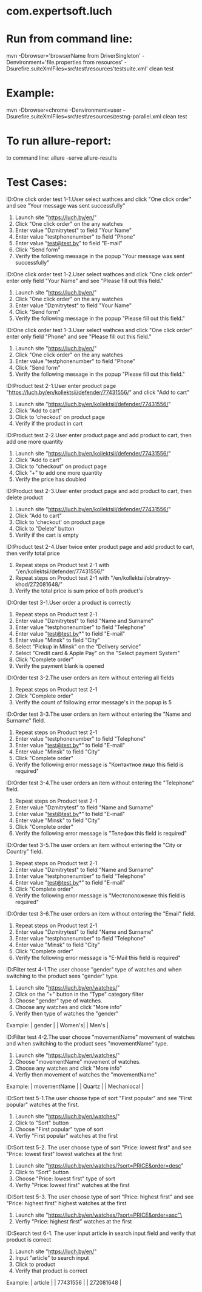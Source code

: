 # com.expertsoft.luch

# Run from command line:
mvn -Dbrowser='browserName from DriverSingleton' -Denvironment='file.properties from resources' -Dsurefire.suiteXmlFiles=src\test\resources\'testsuite.xml' clean test

# Example:
mvn -Dbrowser=chrome -Denvironment=user -Dsurefire.suiteXmlFiles=src\test\resources\testng-parallel.xml clean test

# To run allure-report:
to command line: allure -serve allure-results

# Test Cases:

ID:One click order test 1-1.User select wathces and click "One click order" and see "Your message was sent successfully"

1. Launch site "https://luch.by/en/"
2. Click "One click order" on the any watches
3. Enter value "Dzmitrytest" to field "Your Name"
4. Enter value "testphonenumber" to field "Phone"
5. Enter value "test@test.by" to field "E-mail"
6. Click "Send form"
7. Verify the following message in the popup "Your message was sent successfully"

ID:One click order test 1-2.User select wathces and click "One click order" enter only field "Your Name" and see "Please fill out this field."

1. Launch site "https://luch.by/en/"
2. Click "One click order" on the any watches
3. Enter value "Dzmitrytest" to field "Your Name"
4. Click "Send form"
5. Verify the following message in the popup "Please fill out this field."

ID:One click order test 1-3.User select wathces and click "One click order" enter only field "Phone" and see "Please fill out this field."

1. Launch site "https://luch.by/en/"
2. Click "One click order" on the any watches
3. Enter value "testphonenumber" to field "Phone"
4. Click "Send form"
5. Verify the following message in the popup "Please fill out this field."

ID:Product test 2-1.User enter product page "https://luch.by/en/kollektsii/defender/77431556/" and click "Add to cart"

1. Launch site "https://luch.by/en/kollektsii/defender/77431556/"
2. Click "Add to cart"
3. Click to 'checkout' on product page
4. Verify if the product in cart

ID:Product test 2-2.User enter product page and add product to cart, then add one more quantity 
1. Launch site "https://luch.by/en/kollektsii/defender/77431556/"
2. Click "Add to cart"
3. Click to "checkout" on product page
4. Click "+" to add one more quantity
5. Verify the price has doubled

ID:Product test 2-3.User enter product page and add product to cart, then delete product

1. Launch site "https://luch.by/en/kollektsii/defender/77431556/"
2. Click "Add to cart"
3. Click to 'checkout' on product page
4. Click to "Delete" button
5. Verify if the cart is empty

ID:Product test 2-4.User twice enter product page and add product to cart, then verify total price
1. Repeat steps on Product test 2-1 with "/en/kollektsii/defender/77431556/"
2. Repeat steps on Product test 2-1 with "/en/kollektsii/obratnyy-khod/272081648/"
3. Verify the total price is sum price of both product's

ID:Order test 3-1.User order a product is correctly

1. Repeat steps on Product test 2-1
2. Enter value "Dzmitrytest" to field "Name and Surname"
3. Enter value "testphonenumber" to field "Telephone"
4. Enter value "test@test.by*" to field "E-mail"
5. Enter value "Minsk" to field "City"
6. Select "Pickup in Minsk" on the "Delivery service"
7. Select "Credit card & Apple Pay" on the "Select payment System"
8. Click "Complete order"
9. Verify the payment blank is opened

ID:Order test 3-2.The user orders an item without entering all fields
1. Repeat steps on Product test 2-1
2. Click "Complete order"
3. Verify the count of following error message's in the popup is 5

ID:Order test 3-3.The user orders an item without entering the "Name and Surname" field.
1. Repeat steps on Product test 2-1
2. Enter value "testphonenumber" to field "Telephone"
3. Enter value "test@test.by*" to field "E-mail"
4. Enter value "Minsk" to field "City"
5. Click "Complete order"
6. Verify the following error message is "Контактное лицо this field is required"

ID:Order test 3-4.The user orders an item without entering the "Telephone" field.
1. Repeat steps on Product test 2-1
2. Enter value "Dzmitrytest" to field "Name and Surname"
3. Enter value "test@test.by*" to field "E-mail"
4. Enter value "Minsk" to field "City"
5. Click "Complete order"
6. Verify the following error message is "Телефон this field is required"

ID:Order test 3-5.The user orders an item without entering the "City or Country" field.
1. Repeat steps on Product test 2-1
2. Enter value "Dzmitrytest" to field "Name and Surname"
3. Enter value "testphonenumber" to field "Telephone"
4. Enter value "test@test.by*" to field "E-mail"
5. Click "Complete order"
6. Verify the following error message is "Местоположение this field is required"

ID:Order test 3-6.The user orders an item without entering the "Email" field.
1. Repeat steps on Product test 2-1
2. Enter value "Dzmitrytest" to field "Name and Surname"
3. Enter value "testphonenumber" to field "Telephone"
4. Enter value "Minsk" to field "City"
5. Click "Complete order"
6. Verify the following error message is "E-Mail this field is required"

ID:Filter test 4-1.The user choose "gender" type of watches and when switching to the product sees "gender" type.
1. Launch site "https://luch.by/en/watches/"
2. Click on the "+" button in the "Type" category filter
3. Choose "gender" type of watches.
4. Choose any watches and click "More info"
5. Verify then type of watches the "gender"

 Example: 
    | gender |
    | Women's| 
    | Men's  | 

ID:Filter test 4-2.The user choose "movementName" movement of watches and when switching to the product sees "movementName" type.
1. Launch site "https://luch.by/en/watches/"
2. Choose "movementName" movement of watches.
3. Choose any watches and click "More info"
4. Verfiy then movement of watches the "movementName"

Example: 
    | movementName |
    | Quartz       | 
    | Mechaniocal  | 

ID:Sort test 5-1.The user choose type of sort "First popular" and see "First popular" watches at the first.
1. Launch site "https://luch.by/en/watches/"
2. Click to "Sort" button
3. Choose "First popular" type of sort
4. Verfiy "First popular" watches at the first

ID:Sort test 5-2. The user choose type of sort "Price: lowest first" and see "Price: lowest first" lowest watches at the first 
1. Launch site "https://luch.by/en/watches/?sort=PRICE&order=desc"
2. Click to "Sort" button
3. Choose "Price: lowest first" type of sort
4. Verfiy "Price: lowest first" watches at the first

ID:Sort test 5-3. The user choose type of sort "Price: highest first" and see "Price: highest first" highest watches at the first 
1. Launch site "https://luch.by/en/watches/?sort=PRICE&order=asc"\
2. Verfiy "Price: highest first" watches at the first

ID:Search test 6-1. The user input article in search input field and verify that product is correct
1. Launch site "https://luch.by/en/"
2. Input "article" to search input
3. Click to product
4. Verify that product is correct

Example: 
    | article   |
    | 77431556  | 
    | 272081648 | 
